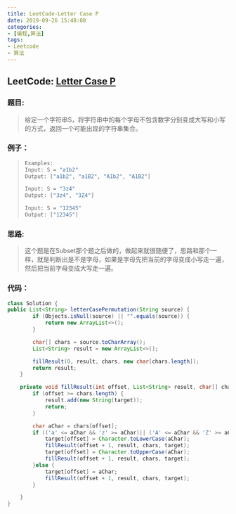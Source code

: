 ```yaml
---
title: LeetCode-Letter Case P
date: 2019-09-26 15:48:08
categories:
- [编程,算法]
tags:
- Leetcode
- 算法
---
```




## LeetCode: [Letter Case P](https://leetcode.com/problems/letter-case-permutation/)

### 题目:

> 给定一个字符串S，将字符串中的每个字母不包含数字分别变成大写和小写的方式，返回一个可能出现的字符串集合。

### 例子：

> ```java
> Examples:
> Input: S = "a1b2"
> Output: ["a1b2", "a1B2", "A1b2", "A1B2"]
> 
> Input: S = "3z4"
> Output: ["3z4", "3Z4"]
> 
> Input: S = "12345"
> Output: ["12345"]
> ```

### 思路:

> 这个题是在Subset那个题之后做的，做起来就很随便了，思路和那个一样，就是判断出是不是字母，如果是字母先把当前的字母变成小写走一遍，然后把当前字母变成大写走一遍。

### 代码：

```java
class Solution {
public List<String> letterCasePermutation(String source) {
        if (Objects.isNull(source) || "".equals(source)) {
            return new ArrayList<>();
        }

        char[] chars = source.toCharArray();
        List<String> result = new ArrayList<>();

        fillResult(0, result, chars, new char[chars.length]);
        return result;
    }

    private void fillResult(int offset, List<String> result, char[] chars, char[] target) {
        if (offset >= chars.length) {
            result.add(new String(target));
            return;
        }

        char aChar = chars[offset];
        if (('a' <= aChar && 'z' >= aChar)|| ('A' <= aChar && 'Z' >= aChar)) {
            target[offset] = Character.toLowerCase(aChar);
            fillResult(offset + 1, result, chars, target);
            target[offset] = Character.toUpperCase(aChar);
            fillResult(offset + 1, result, chars, target);
        }else {
            target[offset] = aChar;
            fillResult(offset + 1, result, chars, target);
        }

    }
}
```

